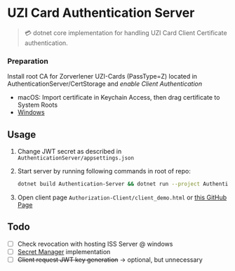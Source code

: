 # UZI Card Authentication Server
> 💳 dotnet core implementation for handling UZI Card Client Certificate authentication.


### Preparation

Install root CA for Zorverlener UZI-Cards (PassType=Z) located in AuthenticationServer/CertStorage and *enable Client Authentication*
- macOS: Import certificate in Keychain Access, then drag certificate to System Roots
- [Windows](https://www.sslsupportdesk.com/how-to-enable-or-disable-all-puposes-of-root-certificates-in-mmc/) 

## Usage

1. Change JWT secret as described in `AuthenticationServer/appsettings.json`
2. Start server by running following commands in root of repo:
    ```bash
    dotnet build Authentication-Server && dotnet run --project Authentication-Server 
    ```

3. Open client page `Authorization-Client/client_demo.html` or [this GitHub Page](https://hiddehs.github.io/UZI-Card-Authentication/Authentication-Client/client_demo.html)


## Todo
- [ ] Check revocation with hosting ISS Server @ windows
- [ ] [Secret Manager](https://docs.microsoft.com/en-us/aspnet/core/security/app-secrets?view=aspnetcore-3.1&tabs=windows) implementation 
- [ ] ~~Client request JWT key generation~~ -> optional, but unnecessary
